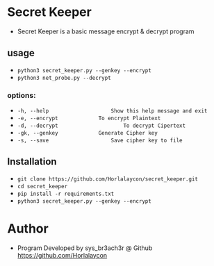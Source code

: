 # Secret Keeper
- Secret Keeper is a basic message encrypt & decrypt program

## usage
- ```python3 secret_keeper.py --genkey --encrypt```
- ```python3 net_probe.py --decrypt```

### options:
- ```-h, --help            		   Show this help message and exit```
- ```-e, --encrypt			   To encrypt Plaintext```
- ```-d, --decrypt     	       		   To decrypt Cipertext```
- ```-gk, --genkey			   Generate Cipher key```
- ```-s, --save         		   Save cipher key to file```

## Installation
- ```git clone https://github.com/Horlalaycon/secret_keeper.git```
- ```cd secret_keeper```
- ```pip install -r requirements.txt```
- ```python3 secret_keeper.py --genkey --encrypt```

# Author
- Program Developed by sys_br3ach3r @ Github https://github.com/Horlalaycon
